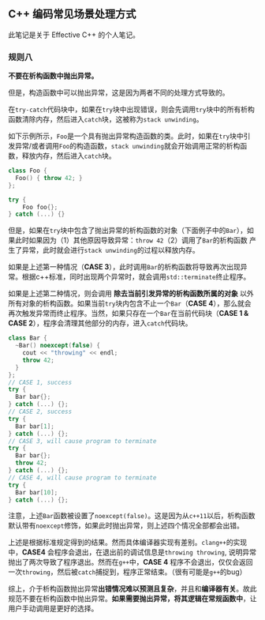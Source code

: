 ## C++ 编码常见场景处理方式

此笔记是关于 Effective C++ 的个人笔记。

### 规则八

**不要在析构函数中抛出异常。**

但是，构造函数中可以抛出异常，这是因为两者不同的处理方式导致的。

在`try-catch`代码块中，如果在`try`块中出现错误，则会先调用`try`块中的所有析构函数清除内存，然后进入`catch`块，这被称为`stack unwinding`。

如下示例所示，`Foo`是一个具有抛出异常构造函数的类。此时，如果在`try`块中引发异常/或者调用`Foo`的构造函数，`stack unwinding`就会开始调用正常的析构函数，释放内存，然后进入`catch`块。

```c++
class Foo {
  Foo() { throw 42; }
};

try {
	Foo foo{}; 
} catch (...) {}
```

但是，如果在`try`块中包含了抛出异常的析构函数的对象（下面例子中的`Bar`），如果此时如果因为（1）其他原因导致异常：`throw 42`（2）调用了`Bar`的析构函数 产生了异常，此时就会进行`stack unwinding`的过程以释放内存。

如果是上述第一种情况（**CASE 3**），此时调用`Bar`的析构函数将导致再次出现异常。根据c++标准，同时出现两个异常时，就会调用`std::terminate`终止程序。

如果是上述第二种情况，则会调用 **除去当前引发异常的析构函数所属的对象** 以外所有对象的析构函数。如果当前`try`块内包含不止一个`Bar`（**CASE 4**），那么就会再次触发异常而终止程序。当然，如果只存在一个`Bar`在当前代码块（**CASE 1 & CASE 2**），程序会清理其他部分的内存，进入`catch`代码块。

```c++
class Bar {
  ~Bar() noexcept(false) {
    cout << "throwing" << endl;
    throw 42;
  }
};
// CASE 1, success
try {
  Bar bar{};
} catch (...) {};
// CASE 2, success
try {
  Bar bar[1];
} catch (...) {};
// CASE 3, will cause program to terminate
try {
  Bar bar{};
  throw 42;
} catch (...) {}; 
// CASE 4, will cause program to terminate
try {
  Bar bar[10];
} catch (...) {};
```

注意，上述`Bar`函数被设置了`noexcept(false)`。这是因为从`c++11`以后，析构函数默认带有`noexcept`修饰，如果此时抛出异常，则上述四个情况全部都会出错。

上述是根据标准规定得到的结果。然而具体编译器实现有差别。`clang++`的实现中，**CASE4** 会程序会退出，在退出前的调试信息是`throwing throwing`, 说明异常抛出了两次导致了程序退出。然而在`g++`中，**CASE 4** 程序不会退出，仅仅会返回一次`throwing`，然后被`catch`捕捉到，程序正常结束。（很有可能是`g++`的bug）

综上，介于析构函数抛出异常**出错情况难以预测且复杂**，并且和**编译器有关**。故此规范不要在析构函数中抛出异常。**如果需要抛出异常，将其逻辑在常规函数中**，让用户手动调用是更好的选择。



